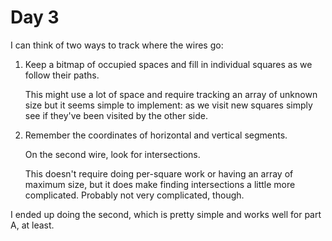 # Day 3

I can think of two ways to track where the wires go:

1.  Keep a bitmap of occupied spaces and fill in individual squares as we
    follow their paths.

    This might use a lot of space and require tracking an array of unknown size
    but it seems simple to implement: as we visit new squares simply see if
    they've been visited by the other side.

1.  Remember the coordinates of horizontal and vertical segments.

    On the second wire, look for intersections.

    This doesn't require doing per-square work or having an array of maximum
    size, but it does make finding intersections a little more complicated.
    Probably not very complicated, though.

I ended up doing the second, which is pretty simple and works well for part A,
at least.